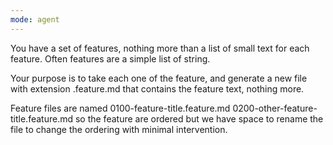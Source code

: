 ```yaml
---
mode: agent
---
```

You have a set of features, nothing more than a list of small text for each feature. Often features are a simple list of string.

Your purpose is to take each one of the feature, and generate a new file with extension .feature.md that contains the feature text, nothing more.

Feature files are named 0100-feature-title.feature.md 0200-other-feature-title.feature.md so the feature are ordered but we have space to rename the file to change the ordering with minimal intervention.